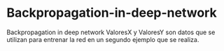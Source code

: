 # Backpropagation-in-deep-network
Backpropagation in deep network
ValoresX y ValoresY son datos que se utilizan para entrenar la red en un segundo ejemplo que se realiza.
